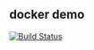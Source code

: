 ## docker demo

[![Build Status](https://drone.ring0.cc/api/badges/mike-code/signal-demo/status.svg)](https://drone.ring0.cc/mike-code/signal-demo)
